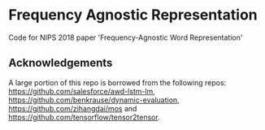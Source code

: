 # Frequency Agnostic Representation
Code for NIPS 2018 paper 'Frequency-Agnostic Word Representation'

## Acknowledgements

A large portion of this repo is borrowed from the following repos:
https://github.com/salesforce/awd-lstm-lm, https://github.com/benkrause/dynamic-evaluation, https://github.com/zihangdai/mos and https://github.com/tensorflow/tensor2tensor.
